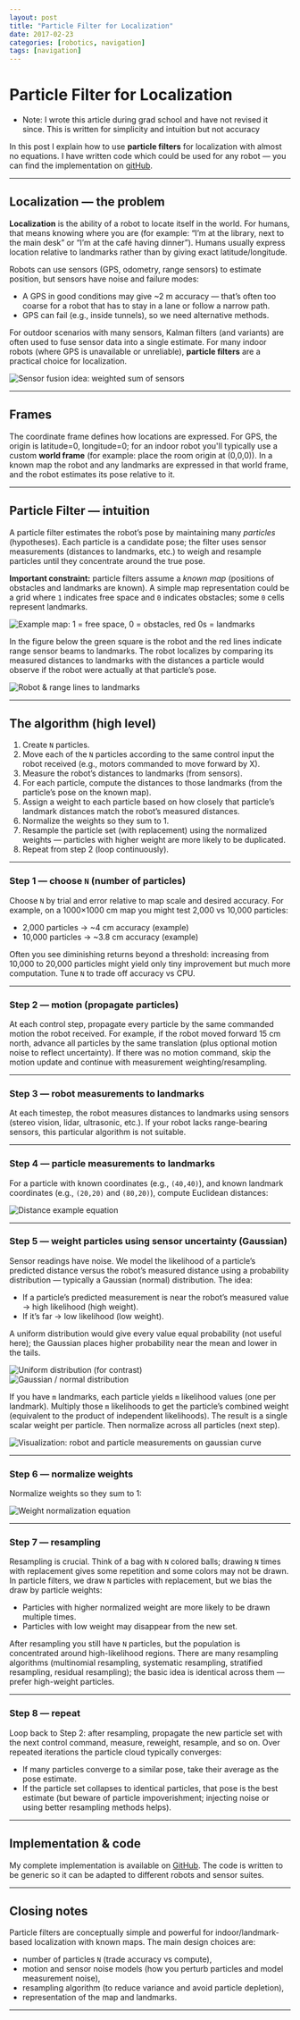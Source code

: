 ```yaml
---
layout: post
title: "Particle Filter for Localization"
date: 2017-02-23
categories: [robotics, navigation]
tags: [navigation]
---
```


# Particle Filter for Localization

* Note: I wrote this article during grad school and have not revised it since. This is written for simplicity and intuition but not accuracy

In this post I explain how to use **particle filters** for localization with almost no equations. I have written code which could be used for any robot — you can find the implementation on [gitHub](https://github.com/shlok-agarwal/particle_filter). 

---

## Localization — the problem

**Localization** is the ability of a robot to locate itself in the world. For humans, that means knowing where you are (for example: “I’m at the library, next to the main desk” or “I’m at the café having dinner”). Humans usually express location relative to landmarks rather than by giving exact latitude/longitude.

Robots can use sensors (GPS, odometry, range sensors) to estimate position, but sensors have noise and failure modes:

- A GPS in good conditions may give ~2 m accuracy — that’s often too coarse for a robot that has to stay in a lane or follow a narrow path.  
- GPS can fail (e.g., inside tunnels), so we need alternative methods.  

For outdoor scenarios with many sensors, Kalman filters (and variants) are often used to fuse sensor data into a single estimate. For many indoor robots (where GPS is unavailable or unreliable), **particle filters** are a practical choice for localization.

![Sensor fusion idea: weighted sum of sensors](images/eq1.png)

---

## Frames

The coordinate frame defines how locations are expressed. For GPS, the origin is latitude=0, longitude=0; for an indoor robot you'll typically use a custom **world frame** (for example: place the room origin at (0,0,0)). In a known map the robot and any landmarks are expressed in that world frame, and the robot estimates its pose relative to it.

---

## Particle Filter — intuition

A particle filter estimates the robot’s pose by maintaining many *particles* (hypotheses). Each particle is a candidate pose; the filter uses sensor measurements (distances to landmarks, etc.) to weigh and resample particles until they concentrate around the true pose.

**Important constraint:** particle filters assume a *known map* (positions of obstacles and landmarks are known). A simple map representation could be a grid where `1` indicates free space and `0` indicates obstacles; some `0` cells represent landmarks.

![Example map: 1 = free space, 0 = obstacles, red 0s = landmarks](images/map.png)

In the figure below the green square is the robot and the red lines indicate range sensor beams to landmarks. The robot localizes by comparing its measured distances to landmarks with the distances a particle would observe if the robot were actually at that particle’s pose.

![Robot & range lines to landmarks](images/robotinmap.png)

---

## The algorithm (high level)

1. Create `N` particles.  
2. Move each of the `N` particles according to the same control input the robot received (e.g., motors commanded to move forward by X).  
3. Measure the robot’s distances to landmarks (from sensors).  
4. For each particle, compute the distances to those landmarks (from the particle’s pose on the known map).  
5. Assign a weight to each particle based on how closely that particle’s landmark distances match the robot’s measured distances.  
6. Normalize the weights so they sum to 1.  
7. Resample the particle set (with replacement) using the normalized weights — particles with higher weight are more likely to be duplicated.  
8. Repeat from step 2 (loop continuously).

---

### Step 1 — choose `N` (number of particles)

Choose `N` by trial and error relative to map scale and desired accuracy. For example, on a 1000×1000 cm map you might test 2,000 vs 10,000 particles:

- 2,000 particles → ~4 cm accuracy (example)  
- 10,000 particles → ~3.8 cm accuracy (example)

Often you see diminishing returns beyond a threshold: increasing from 10,000 to 20,000 particles might yield only tiny improvement but much more computation. Tune `N` to trade off accuracy vs CPU.

---

### Step 2 — motion (propagate particles)

At each control step, propagate every particle by the same commanded motion the robot received. For example, if the robot moved forward 15 cm north, advance all particles by the same translation (plus optional motion noise to reflect uncertainty). If there was no motion command, skip the motion update and continue with measurement weighting/resampling.

---

### Step 3 — robot measurements to landmarks

At each timestep, the robot measures distances to landmarks using sensors (stereo vision, lidar, ultrasonic, etc.). If your robot lacks range-bearing sensors, this particular algorithm is not suitable.

---

### Step 4 — particle measurements to landmarks

For a particle with known coordinates (e.g., `(40,40)`), and known landmark coordinates (e.g., `(20,20)` and `(80,20)`), compute Euclidean distances:

![Distance example equation](images/eq2.png)

---

### Step 5 — weight particles using sensor uncertainty (Gaussian)

Sensor readings have noise. We model the likelihood of a particle’s predicted distance versus the robot’s measured distance using a probability distribution — typically a Gaussian (normal) distribution. The idea:

- If a particle’s predicted measurement is near the robot’s measured value → high likelihood (high weight).  
- If it’s far → low likelihood (low weight).

A uniform distribution would give every value equal probability (not useful here); the Gaussian places higher probability near the mean and lower in the tails.

![Uniform distribution (for contrast)](images/uniform_distribution.gif)  
![Gaussian / normal distribution](images/normal1.jpg)

If you have `m` landmarks, each particle yields `m` likelihood values (one per landmark). Multiply those `m` likelihoods to get the particle’s combined weight (equivalent to the product of independent likelihoods). The result is a single scalar weight per particle. Then normalize across all particles (next step).

![Visualization: robot and particle measurements on gaussian curve](images/normal2.jpg)

---

### Step 6 — normalize weights

Normalize weights so they sum to 1:

![Weight normalization equation](images/eq3.png)

---

### Step 7 — resampling

Resampling is crucial. Think of a bag with `N` colored balls; drawing `N` times with replacement gives some repetition and some colors may not be drawn. In particle filters, we draw `N` particles with replacement, but we bias the draw by particle weights:

- Particles with higher normalized weight are more likely to be drawn multiple times.  
- Particles with low weight may disappear from the new set.

After resampling you still have `N` particles, but the population is concentrated around high-likelihood regions. There are many resampling algorithms (multinomial resampling, systematic resampling, stratified resampling, residual resampling); the basic idea is identical across them — prefer high-weight particles.

---

### Step 8 — repeat

Loop back to Step 2: after resampling, propagate the new particle set with the next control command, measure, reweight, resample, and so on. Over repeated iterations the particle cloud typically converges:

- If many particles converge to a similar pose, take their average as the pose estimate.  
- If the particle set collapses to identical particles, that pose is the best estimate (but beware of particle impoverishment; injecting noise or using better resampling methods helps).

---

## Implementation & code

My complete implementation is available on [GitHub](https://github.com/shlok-agarwal/particle_filter). The code is written to be generic so it can be adapted to different robots and sensor suites.

---

## Closing notes

Particle filters are conceptually simple and powerful for indoor/landmark-based localization with known maps. The main design choices are:

- number of particles `N` (trade accuracy vs compute),  
- motion and sensor noise models (how you perturb particles and model measurement noise),  
- resampling algorithm (to reduce variance and avoid particle depletion),  
- representation of the map and landmarks.

---

